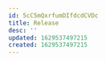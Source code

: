 ```yaml
---
id: 5cC5mQxrfumDIfdcdCVDc
title: Release
desc: ''
updated: 1629537497215
created: 1629537497215
---
```

